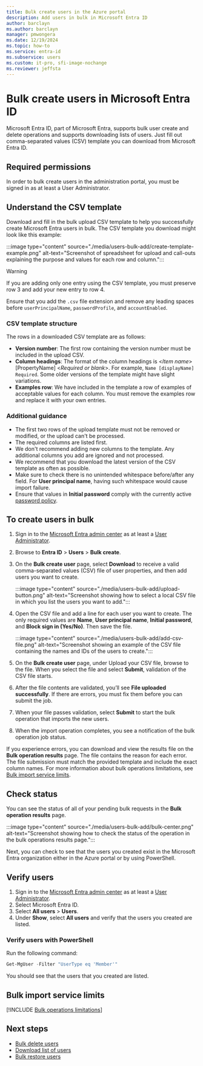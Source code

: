 ```yaml
---
title: Bulk create users in the Azure portal
description: Add users in bulk in Microsoft Entra ID
author: barclayn
ms.author: barclayn
manager: pmwongera
ms.date: 12/19/2024
ms.topic: how-to
ms.service: entra-id
ms.subservice: users
ms.custom: it-pro, sfi-image-nochange
ms.reviewer: jeffsta
---
```


# Bulk create users in Microsoft Entra ID

Microsoft Entra ID, part of Microsoft Entra, supports bulk user create and delete operations and supports downloading lists of users. Just fill out comma-separated values (CSV) template you can download from Microsoft Entra ID.

## Required permissions

In order to bulk create users in the administration portal, you must be signed in as at least a User Administrator.

## Understand the CSV template

Download and fill in the bulk upload CSV template to help you successfully create Microsoft Entra users in bulk. The CSV template you download might look like this example:

:::image type="content" source="./media/users-bulk-add/create-template-example.png" alt-text="Screenshot of spreadsheet for upload and call-outs explaining the purpose and values for each row and column.":::

> [!WARNING]
> If you are adding only one entry using the CSV template, you must preserve row 3 and add your new entry to row 4.
>
> Ensure that you add the `.csv` file extension and remove any leading spaces before `userPrincipalName`, `passwordProfile`, and `accountEnabled`.

### CSV template structure

The rows in a downloaded CSV template are as follows:

- **Version number**: The first row containing the version number must be included in the upload CSV.
- **Column headings**: The format of the column headings is &lt;*Item name*&gt; [PropertyName] &lt;*Required or blank*&gt;. For example, `Name [displayName] Required`. Some older versions of the template might have slight variations.
- **Examples row**: We have included in the template a row of examples of acceptable values for each column. You must remove the examples row and replace it with your own entries.

### Additional guidance

- The first two rows of the upload template must not be removed or modified, or the upload can't be processed.
- The required columns are listed first.
- We don't recommend adding new columns to the template. Any additional columns you add are ignored and not processed.
- We recommend that you download the latest version of the CSV template as often as possible.
- Make sure to check there is no unintended whitespace before/after any field. For **User principal name**, having such whitespace would cause import failure.
- Ensure that values in **Initial password** comply with the currently active [password policy](~/identity/authentication/concept-sspr-policy.md#username-policies).

## To create users in bulk


1. Sign in to the [Microsoft Entra admin center](https://entra.microsoft.com) as at least a [User Administrator](~/identity/role-based-access-control/permissions-reference.md#user-administrator).
1. Browse to **Entra ID** > **Users** > **Bulk create**.
1. On the **Bulk create user** page, select **Download** to receive a valid comma-separated values (CSV) file of user properties, and then add users you want to create.

   :::image type="content" source="./media/users-bulk-add/upload-button.png" alt-text="Screenshot showing how to select a local CSV file in which you list the users you want to add.":::

1. Open the CSV file and add a line for each user you want to create. The only required values are **Name**, **User principal name**, **Initial password**, and **Block sign in (Yes/No)**. Then save the file.

   :::image type="content" source="./media/users-bulk-add/add-csv-file.png" alt-text="Screenshot showing an example of the CSV file containing the names and IDs of the users to create.":::

1. On the **Bulk create user** page, under Upload your CSV file, browse to the file. When you select the file and select **Submit**, validation of the CSV file starts.
1. After the file contents are validated, you’ll see **File uploaded successfully**. If there are errors, you must fix them before you can submit the job.
1. When your file passes validation, select **Submit** to start the bulk operation that imports the new users.
1. When the import operation completes, you see a notification of the bulk operation job status.

If you experience errors, you can download and view the results file on the **Bulk operation results** page. The file contains the reason for each error. The file submission must match the provided template and include the exact column names. For more information about bulk operations limitations, see [Bulk import service limits](#bulk-import-service-limits).

## Check status

You can see the status of all of your pending bulk requests in the **Bulk operation results** page.

   :::image type="content" source="./media/users-bulk-add/bulk-center.png" alt-text="Screenshot showing how to check the status of the operation in the bulk operations results page.":::

Next, you can check to see that the users you created exist in the Microsoft Entra organization either in the Azure portal or by using PowerShell.

## Verify users

1. Sign in to the [Microsoft Entra admin center](https://entra.microsoft.com) as at least a [User Administrator](~/identity/role-based-access-control/permissions-reference.md#user-administrator).
1. Select Microsoft Entra ID.
1. Select **All users** > **Users**.
1. Under **Show**, select **All users** and verify that the users you created are listed.

### Verify users with PowerShell

Run the following command:

``` PowerShell
Get-MgUser -Filter "UserType eq 'Member'"
```

You should see that the users that you created are listed.

## Bulk import service limits

[!INCLUDE [Bulk operations limitations](~/includes/bulk-operations-limitations.md)]

## Next steps

- [Bulk delete users](users-bulk-delete.md)
- [Download list of users](users-bulk-download.md)
- [Bulk restore users](users-bulk-restore.md)
